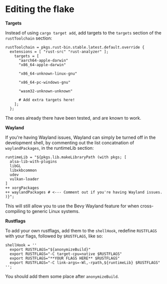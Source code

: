 # Editing the flake
**Targets**

Instead of using `cargo target add`, add targets to the `targets` section of
the `rustToolchain` section:
```
rustToolchain = pkgs.rust-bin.stable.latest.default.override {
  extensions = [ "rust-src" "rust-analyzer" ];
    targets = [
      "aarch64-apple-darwin"
      "x86_64-apple-darwin"

      "x86_64-unknown-linux-gnu"

      "x86_64-pc-windows-gnu"

      "wasm32-unknown-unknown"
          
      # Add extra targets here!
    ];
  };
```
The ones already there have been tested, and are known to work.

**Wayland**

If you're having Wayland issues, Wayland can simply be turned
off in the development shell, by commenting out the list concatnation of
`waylandPackages`, in the runtimeLib section:
```
runtimeLib = "${pkgs.lib.makeLibraryPath (with pkgs; [
  alsa-lib-with-plugins
  libGL
  libxkbcommon
  udev
  vulkan-loader
]
++ xorgPackages
++ waylandPackages # <--- Comment out if you're having Wayland issues.
)}";
```
This will still allow you to use the Bevy Wayland feature for when
cross-compiling to generic Linux systems.

**Rustflags**

To add your own rustflags, add them to the `shellHook`, redefine `RUSTFLAGS`
with your flags, followed by `$RUSTFLAGS`, like so:
```
shellHook = ''
  export RUSTFLAGS="${anonymizeBuild}"
  export RUSTFLAGS="-C target-cpu=native $RUSTFLAGS"
  export RUSTFLAGS="**YOUR FLAGS HERE** $RUSTFLAGS"
  export RUSTFLAGS="-C link-args=-Wl,-rpath,${runtimeLib} $RUSTFLAGS"
'';
```
You should add them some place after `anonymizeBuild`.
